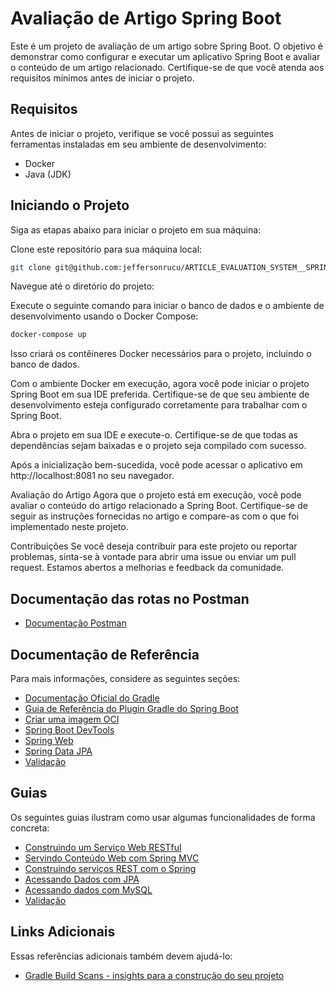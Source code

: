 # Avaliação de Artigo Spring Boot
Este é um projeto de avaliação de um artigo sobre Spring Boot. O objetivo é demonstrar como configurar e executar um aplicativo Spring Boot e avaliar o conteúdo de um artigo relacionado. Certifique-se de que você atenda aos requisitos mínimos antes de iniciar o projeto.

## Requisitos
Antes de iniciar o projeto, verifique se você possui as seguintes ferramentas instaladas em seu ambiente de desenvolvimento:

- Docker
- Java (JDK)

## Iniciando o Projeto
Siga as etapas abaixo para iniciar o projeto em sua máquina:

Clone este repositório para sua máquina local:

```bash
git clone git@github.com:jeffersonrucu/ARTICLE_EVALUATION_SYSTEM__SPRING-BOOT.git
```
Navegue até o diretório do projeto:

Execute o seguinte comando para iniciar o banco de dados e o ambiente de desenvolvimento usando o Docker Compose:

```bash
docker-compose up
```

Isso criará os contêineres Docker necessários para o projeto, incluindo o banco de dados.

Com o ambiente Docker em execução, agora você pode iniciar o projeto Spring Boot em sua IDE preferida. Certifique-se de que seu ambiente de desenvolvimento esteja configurado corretamente para trabalhar com o Spring Boot.

Abra o projeto em sua IDE e execute-o. Certifique-se de que todas as dependências sejam baixadas e o projeto seja compilado com sucesso.

Após a inicialização bem-sucedida, você pode acessar o aplicativo em http://localhost:8081 no seu navegador.

Avaliação do Artigo
Agora que o projeto está em execução, você pode avaliar o conteúdo do artigo relacionado a Spring Boot. Certifique-se de seguir as instruções fornecidas no artigo e compare-as com o que foi implementado neste projeto.

Contribuições
Se você deseja contribuir para este projeto ou reportar problemas, sinta-se à vontade para abrir uma issue ou enviar um pull request. Estamos abertos a melhorias e feedback da comunidade.

## Documentação das rotas no Postman
* [Documentação Postman](https://documenter.getpostman.com/view/16330125/2s9YR3dFyG)
## Documentação de Referência
Para mais informações, considere as seguintes seções:

* [Documentação Oficial do Gradle](https://docs.gradle.org)
* [Guia de Referência do Plugin Gradle do Spring Boot](https://docs.spring.io/spring-boot/docs/3.1.4/gradle-plugin/reference/html/)
* [Criar uma imagem OCI](https://docs.spring.io/spring-boot/docs/3.1.4/gradle-plugin/reference/html/#build-image)
* [Spring Boot DevTools](https://docs.spring.io/spring-boot/docs/3.1.4/reference/htmlsingle/index.html#using.devtools)
* [Spring Web](https://docs.spring.io/spring-boot/docs/3.1.4/reference/htmlsingle/index.html#web)
* [Spring Data JPA](https://docs.spring.io/spring-boot/docs/3.1.4/reference/htmlsingle/index.html#data.sql.jpa-and-spring-data)
* [Validação](https://docs.spring.io/spring-boot/docs/3.1.4/reference/htmlsingle/index.html#io.validation)

## Guias
Os seguintes guias ilustram como usar algumas funcionalidades de forma concreta:

* [Construindo um Serviço Web RESTful](https://spring.io/guides/gs/rest-service/)
* [Servindo Conteúdo Web com Spring MVC](https://spring.io/guides/gs/serving-web-content/)
* [Construindo serviços REST com o Spring](https://spring.io/guides/tutorials/rest/)
* [Acessando Dados com JPA](https://spring.io/guides/gs/accessing-data-jpa/)
* [Acessando dados com MySQL](https://spring.io/guides/gs/accessing-data-mysql/)
* [Validação](https://spring.io/guides/gs/validating-form-input/)

## Links Adicionais
Essas referências adicionais também devem ajudá-lo:

* [Gradle Build Scans - insights para a construção do seu projeto](https://scans.gradle.com#gradle)
